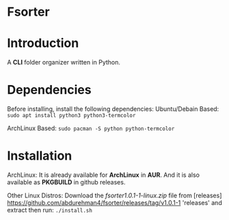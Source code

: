 # Fsorter
# Introduction
A **CLI** folder organizer written in Python.
# Dependencies
Before installing, install the following dependencies:
Ubuntu/Debain Based:
```sudo apt install python3 python3-termcolor```

ArchLinux Based:
```sudo pacman -S python python-termcolor```
# Installation
ArchLinux:
It is already available for **ArchLinux** in **AUR**.
And it is also available as **PKGBUILD** in github releases.

Other Linux Distros:
Download the *fsorter1.0.1-1-linux.zip* file from [releases] https://github.com/abdurehman4/fsorter/releases/tag/v1.0.1-1 'releases' and extract then run:
``./install.sh``
